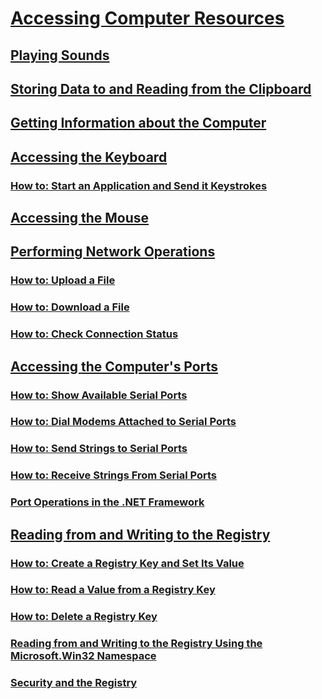 # [Accessing Computer Resources](computer-resources.md)
## [Playing Sounds](playing-sounds.md)
## [Storing Data to and Reading from the Clipboard](storing-data-to-and-reading-from-the-clipboard.md)
## [Getting Information about the Computer](getting-information-about-the-computer.md)
## [Accessing the Keyboard](accessing-the-keyboard.md)
### [How to: Start an Application and Send it Keystrokes](how-to-start-an-application-and-send-it-keystrokes.md)
## [Accessing the Mouse](accessing-the-mouse.md)
## [Performing Network Operations](performing-network-operations.md)
### [How to: Upload a File](how-to-upload-a-file.md)
### [How to: Download a File](how-to-download-a-file.md)
### [How to: Check Connection Status](how-to-check-connection-status.md)
## [Accessing the Computer's Ports](accessing-the-computer-s-ports.md)
### [How to: Show Available Serial Ports](how-to-show-available-serial-ports.md)
### [How to: Dial Modems Attached to Serial Ports](how-to-dial-modems-attached-to-serial-ports.md)
### [How to: Send Strings to Serial Ports](how-to-send-strings-to-serial-ports.md)
### [How to: Receive Strings From Serial Ports](how-to-receive-strings-from-serial-ports.md)
### [Port Operations in the .NET Framework](port-operations-in-the-net-framework.md)
## [Reading from and Writing to the Registry](reading-from-and-writing-to-the-registry.md)
### [How to: Create a Registry Key and Set Its Value](how-to-create-a-registry-key-and-set-its-value.md)
### [How to: Read a Value from a Registry Key](how-to-read-a-value-from-a-registry-key.md)
### [How to: Delete a Registry Key](how-to-delete-a-registry-key.md)
### [Reading from and Writing to the Registry Using the Microsoft.Win32 Namespace](reading-from-and-writing-to-the-registry-using-the-microsoft-win32-namespace.md)
### [Security and the Registry](security-and-the-registry.md)